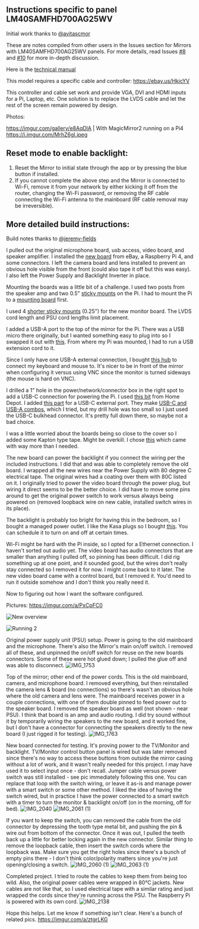 ## Instructions specific to panel LM40SAMFHD700AG25WV

Initial work thanks to [@avitascmor](https://github.com/olm3ca/mirror/issues/8) 

These are notes compiled from other users in the Issues section for Mirrors with LM40SAMFHD700AG25WV panels. For more details, read Issues [#8](https://github.com/olm3ca/mirror/issues/8) and [#10](https://github.com/olm3ca/mirror/issues/10) for more in-depth discussion. 

Here is the [technical manual](https://m.panelook.cn/LM40SAMFHD700AG25WV-40-TFT-Liquid-Crystal-Display-module-with-LED-Backlight-unit-detail_155306.html)

This model requires a specific cable and controller: https://ebay.us/HkicYV

This controller and cable set work and provide VGA, DVI and HDMI inputs for a Pi, Laptop, etc.  One solution is to replace the LVDS cable and let the rest of the screen remain powered by design.

Photos:

https://imgur.com/gallery/e8AqDlA | With MagicMirror2 running on a Pi4 https://i.imgur.com/MrhZ6gI.jpeg

## Reset mode to enable backlight: 

1. Reset the Mirror to initial state through the app or by pressing the blue button if installed.
2. If you cannot complete the above step and the Mirror is connected to Wi-Fi, remove it from your network by either kicking it off from the router, changing the Wi-Fi password, or removing the RF cable connecting the Wi-Fi antenna to the mainboard (RF cable removal may be irreversible).

## More detailed build instructions: 

Build notes thanks to [@jeremy-fields](https://github.com/olm3ca/mirror/issues/10)

I pulled out the original microphone board, usb access, video board, and speaker amplifier. I installed the [new board](https://www.ebay.com/itm/166580220209?siteid=0&customid=lululemon&toolid=20012) from eBay, a Raspberry Pi 4, and some connectors. I left the camera board and lens installed to prevent an obvious hole visible from the front (could also tape it off but this was easy). I also left the Power Supply and Backlight Inverter in place.

Mounting the boards was a little bit of a challenge. I used two posts from the speaker amp and two 0.5" [sticky mounts](https://www.amazon.com/dp/B07F23656R?psc=1&ref=ppx_yo2ov_dt_b_product_details ) on the Pi. I had to mount the Pi to a [mounting board](https://www.amazon.com/dp/B07BX2BVWB?psc=1&ref=ppx_yo2ov_dt_b_product_details) first.  

I used 4 [shorter sticky mounts](https://www.amazon.com/dp/B0C7QQ97GG?ref=ppx_yo2ov_dt_b_product_details&th=1) (0.25") for the new monitor board. The LVDS cord length and PSU cord lengths limit placement.

I added a USB-A port to the top of the mirror for the Pi. There was a USB micro there originally, but I wanted something easy to plug into so I swapped it out with [this](https://www.amazon.com/dp/B00G6SOP3I?ref=ppx_yo2ov_dt_b_product_details&th=1). From where my Pi was mounted, I had to run a USB extension cord to it.

Since I only have one USB-A external connection, I bought [this hub](https://www.amazon.com/dp/B0BXWV79TK?ref=ppx_yo2ov_dt_b_product_details&th=1) to connect my keyboard and mouse to. It's nicer to be in front of the mirror when configuring it versus using VNC since the monitor is turned sideways (the mouse is hard on VNC). 

I drilled a 1" hole in the power/network/connector box in the right spot to add a USB-C connection for powering the Pi. I used [this bit](https://www.homedepot.com/p/Milwaukee-1-in-Hole-Dozer-Bi-Metal-Hole-Saw-with-3-8-in-Arbor-Pilot-Bit-49-56-9662/202327732) from Home Depot. I added [this part](https://www.amazon.com/dp/B0CDPTQDJ8?ref=ppx_yo2ov_dt_b_product_details&th=1) for a USB-C external port. They make [USB-C and USB-A combos](https://www.amazon.com/dp/B09TPC72Y9?psc=1&ref=ppx_yo2ov_dt_b_product_details), which I tried, but my drill hole was too small so I just used the USB-C bulkhead connector. It's pretty full down there, so maybe not a bad choice.

I was a little worried about the boards being so close to the cover so I added some Kapton type tape. Might be overkill. I chose [this](https://www.amazon.com/dp/B072Z92QZ2?psc=1&ref=ppx_yo2ov_dt_b_product_details) which came with way more than I needed.

The new board can power the backlight if you connect the wiring per the included instructions. I did that and was able to completely remove the old board. I wrapped all the new wires near the Power Supply with 80 degree C electrical tape. The original wires had a coating over them with 80C listed on it. I originally tried to power the video board through the power plug, but wiring it direct seems to be the better choice. I did have to move some pins around to get the original power switch to work versus always being powered on (removed loopback wire on new cable, installed switch wires in its place). 

The backlight is probably too bright for having this in the bedroom, so I bought a managed power outlet. I like the Kasa plugs so I bought [this](https://www.amazon.com/dp/B07B8W2KHZ?ref=ppx_yo2ov_dt_b_product_details&th=1). You can schedule it to turn on and off at certain times. 

Wi-Fi might be hard with the Pi inside, so I opted for a Ethernet connection. 
I haven't sorted out audio yet. The video board has audio connectors that are smaller than anything I pulled off, so pinning has been difficult. I did rig something up at one point, and it sounded good, but the wires don't really stay connected so I removed it for now. I might come back to it later.
The new video board came with a control board, but I removed it. You'd need to run it outside somehow and I don't think you really need it.

Now to figuring out how I want the software configured. 

Pictures: https://imgur.com/a/PxCpFC0

![New overview](https://github.com/olm3ca/mirror/assets/87494419/cc2112d8-aa69-4797-8176-29bfa287006e)

![Running 2](https://github.com/olm3ca/mirror/assets/87494419/f389971a-311f-4499-a1b0-c1c3160f2608)

Original power supply unit (PSU) setup. Power is going to the old mainboard and the microphone. There's also the Mirror's main on/off switch. I removed all of these, and unpinned the on/off switch for reuse on the new boards connectors. Some of these were hot glued down; I pulled the glue off and was able to disconnect.
![IMG_1753](https://github.com/olm3ca/mirror/assets/87494419/5ec2cb98-45c1-4f18-bf6f-5afb8bb141f3)

Top of the mirror; other end of the power cords. This is the old mainboard, camera, and microphone board. I removed everything, but then reinstalled the camera lens & board (no connections) so there's wasn't an obvious hole where the old camera and lens were. The mainboard receives power in a couple connections, with one of them double pinned to feed power out to the speaker board. I removed the speaker board as well (not shown - near PSU). I think that board is an amp and audio routing. I did try sound without it by temporarily wiring the speakers to the new board, and it worked fine, but I don't have a connector for connecting the speakers directly to the new board (I just rigged it for testing).
![IMG_1763](https://github.com/olm3ca/mirror/assets/87494419/4ab59eb8-85f9-498a-aa14-e088a0f502c0)

New board connected for testing. It's proving power to the TV/Monitor and backlight. TV/Monitor control button panel is wired but was later removed since there's no way to access these buttons from outside the mirror casing without a lot of work, and it wasn't really needed for this project. I may have used it to select input once - don't recall. Jumper cable versus power switch was still installed - see pic immediately following this one. You can replace that loop with the switch wiring, or leave it as-is and manage power with a smart switch or some other method. I liked the idea of having the switch wired, but in practice I have the power connected to a smart switch with a timer to turn the monitor & backlight on/off (on in the morning, off for bed).
![IMG_2040](https://github.com/olm3ca/mirror/assets/87494419/6fc514fc-c7b1-4ac1-91b9-672f7e28c7f3)
![IMG_2061 (1)](https://github.com/olm3ca/mirror/assets/87494419/87765a79-8a7e-40f2-98d1-15e0488a4697)

If you want to keep the switch, you can removed the cable from the old connector by depressing the tooth type metal bit, and pushing the pin & wire out from bottom of the connector. Once it was out, I pulled the teeth back up a little for better locking again in the new connector. Similar thing to remove the loopback cable, then insert the switch cords where the loopback was. Make sure you get the right holes since there's a bunch of empty pins there - I don't think color/polarity matters since you're just opening/closing a switch. 
![IMG_2060 (1)](https://github.com/olm3ca/mirror/assets/87494419/f71bb1e1-5a28-40b6-ad4f-f1e4d197cf8a)
![IMG_2063 (1)](https://github.com/olm3ca/mirror/assets/87494419/769a4d27-6d61-4690-b72e-5c9111d35485)

Completed project. I tried to route the cables to keep them from being too wild. Also, the original power cables were wrapped in 80°C jackets. New cables are not like that, so I used electrical tape with a similar rating and just wrapped the cords since they're running across the PSU. The Raspberry Pi is powered with its own cord.
![IMG_2138](https://github.com/olm3ca/mirror/assets/87494419/4813473e-7851-4af4-b31f-b3bc2cd7e303)

Hope this helps. Let me know if something isn't clear. Here's a bunch of related pics.
https://imgur.com/a/ztgrLKG

